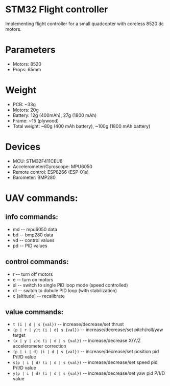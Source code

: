 STM32 Flight controller
=========================

Implementing flight controller for a small quadcopter with coreless 8520
dc motors.

Parameters
==========
 * Motors: 8520
 * Props: 65mm

Weight
======
 * PCB: ~33g
 * Motors: 20g
 * Battery: 12g (400mAh), 27g (1800 mAh)
 * Frame: ~15 (plywood)
 * Total weight: ~80g (400 mAh battery), ~100g (1800 mAh battery)

Devices
=======
 * MCU: STM32F411CEU6
 * Accelerometer/Gyroscope: MPU6050
 * Remote control: ESP8266 (ESP-01s)
 * Barometer: BMP280

UAV commands:
=============
info commands:
--------------
 * md -- mpu6050 data
 * bd -- bmp280 data
 * vd -- control values
 * pd -- PID values

control commands:
--------------
 * r -- turn off motors
 * e -- turn on motors
 * sl -- switch to single PID loop mode (speed controlled)
 * dl -- switch to dobule PID loop (with stabilization)
 * c [altitude] -- recalibrate

value commands:
--------------
 * `t (i | d | s {val})` -- increase/decrease/set thrust
 * `(p | r | y)t (i | d| s {val})` -- increase/decrease/set pitch/roll/yaw target
 * `(x | y | z)c (i | d | s {val})` -- increase/decrease X/Y/Z accelerometer correction
 * `(p | i | d) (i | d | s {val})` -- increase/decrease/set position pid P/I/D value
 * `s(p | i | d) (i | d | s {val})` -- increase/decrease/set speed pid P/I/D value
 * `y(p | i | d) (i | d | s {val})` -- increase/decrease/set yaw pid P/I/D value
